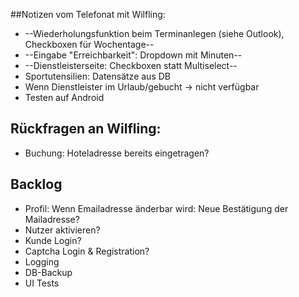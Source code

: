 ##Notizen vom Telefonat mit Wilfling:
* --Wiederholungsfunktion beim Terminanlegen (siehe Outlook), Checkboxen für Wochentage--
* --Eingabe "Erreichbarkeit": Dropdown mit Minuten--
* --Dienstleisterseite: Checkboxen statt Multiselect--
* Sportutensilien: Datensätze aus DB
* Wenn Dienstleister im Urlaub/gebucht -> nicht verfügbar
* Testen auf Android


## Rückfragen an Wilfling:
* Buchung: Hoteladresse bereits eingetragen?

## Backlog
* Profil: Wenn Emailadresse änderbar wird: Neue Bestätigung der Mailadresse?
* Nutzer aktivieren?
* Kunde Login?
* Captcha Login & Registration?
* Logging
* DB-Backup
* UI Tests